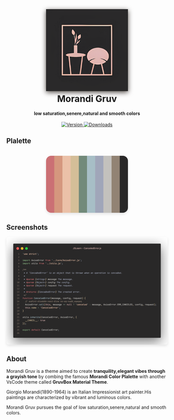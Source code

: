 <h1 align="center">
  <br>
  <img src="./images/icon.png" alt="Theme Icon" width="256" style="filter: drop-shadow(0 4px 8px #504945);">
  <br>
  Morandi Gruv
  <br>
</h1>

<h4 align="center">low saturation,senere,natural and smooth colors</h4>

<p align="center">
  <a href="https://github.com/ethanbao27/morandi-gruv/releases">
    <img src="https://img.shields.io/github/v/release/ethanbao27/morandi-gruv?style=flat&color=%23a9b665&label=VERSION&logo=github" alt="Version">
  </a>
  <a href="https://marketplace.visualstudio.com/items?itemName=BaoYuXiang.morandigruv">
    <img src="https://img.shields.io/visual-studio-marketplace/d/BaoYuXiang.morandigruv?style=flat&color=%237daea3&label=DOWNLOADS&logo=azurepipelines" alt="Downloads">
  </a>
</p>

## Plalette

<br>
<div align="center">
  <img src="./images/plalette.png" alt="Color Palette" width="256" style="border-radius: 16px; box-shadow: 0 4px 8px rgba(0,0,0,0.1);">
</div>

## Screenshots

<div align="center">
  <img src="./images/preview.png" alt="Theme Preview" style="border-radius: 8px; box-shadow: 0 4px 8px rgba(0,0,0,0.1);">
</div>

## About

Morandi Gruv is a theme aimed to create **tranquility,elegant vibes through a grayish tone** by combing the famous **Morandi Color Plalette** with another VsCode theme called **GruvBox Material Theme**.

Giorgio Morandi(1890-1964) is an Italian Impressionist art painter.His paintings are characterized by vibrant and luminous colors.

Morandi Gruv pursues the goal of low saturation,senere,natural and smooth colors.
